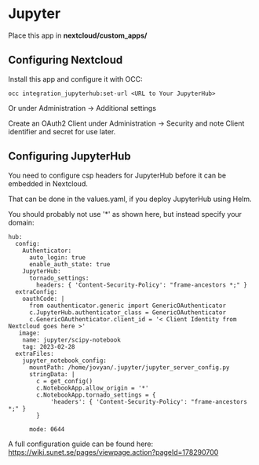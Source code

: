 <!--
SPDX-FileCopyrightText: Mikael Nordin <kano@sunet.se>
SPDX-License-Identifier: CC0-1.0
-->

# Jupyter
Place this app in **nextcloud/custom_apps/**

## Configuring Nextcloud
Install this app and configure it with OCC:
```
occ integration_jupyterhub:set-url <URL to Your JupyterHub>
```
Or under Administration -> Additional settings

Create an OAuth2 Client under Administration -> Security and note Client identifier and secret for use later. 

## Configuring JupyterHub
You need to configure csp headers for JupyterHub before it can be embedded in Nextcloud.

That can be done in the values.yaml, if you deploy JupyterHub using Helm.

You should probably not use '*' as shown here, but instead specify your domain:

```
hub:
  config:
    Authenticator:
      auto_login: true
      enable_auth_state: true
    JupyterHub:
      tornado_settings:
        headers: { 'Content-Security-Policy': "frame-ancestors *;" }
  extraConfig:
    oauthCode: |
      from oauthenticator.generic import GenericOAuthenticator
      c.JupyterHub.authenticator_class = GenericOAuthenticator
      c.GenericOAuthenticator.client_id = '< Client Identity from Nextcloud goes here >'
   image:
    name: jupyter/scipy-notebook
    tag: 2023-02-28
  extraFiles:
    jupyter_notebook_config:
      mountPath: /home/jovyan/.jupyter/jupyter_server_config.py
      stringData: |
        c = get_config()
        c.NotebookApp.allow_origin = '*'
        c.NotebookApp.tornado_settings = {
            'headers': { 'Content-Security-Policy': "frame-ancestors *;" }
        }

      mode: 0644
```
A full configuration guide can be found here: https://wiki.sunet.se/pages/viewpage.action?pageId=178290700
